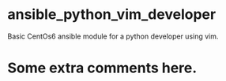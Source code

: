 # ansible_python_vim_developer
Basic CentOs6 ansible module for a python developer using vim.

# Some extra comments here.

